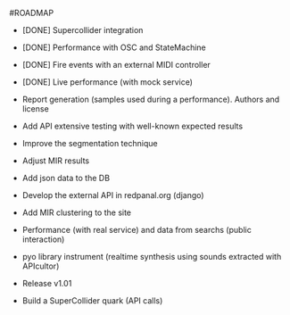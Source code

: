 #ROADMAP

* [DONE] Supercollider integration
* [DONE] Performance with OSC and StateMachine
* [DONE] Fire events with an external MIDI controller
* [DONE] Live performance (with mock service)

* Report generation (samples used during a performance). Authors and license
* Add API extensive testing with well-known expected results
* Improve the segmentation technique
* Adjust MIR results
* Add json data to the DB 
* Develop the external API in redpanal.org (django)
* Add MIR clustering to the site
* Performance (with real service) and data from searchs (public interaction)
* pyo library instrument (realtime synthesis using sounds extracted with APIcultor)
* Release v1.01
* Build a SuperCollider quark (API calls)
